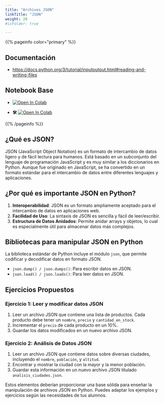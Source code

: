 ```yaml
---
title: "Archivos JSON"
linkTitle: "JSON"
weight: 20
#isFolder: true

---
```



{{% pageinfo color="primary" %}}
## Documentación
* https://docs.python.org/3/tutorial/inputoutput.html#reading-and-writing-files

## Notebook Base
* <a target="_blank" href="https://colab.research.google.com/github/lmorillas/curso-python-iot/blob/sesiones/notebooks/archivos-json.ipynb">
  <img src="https://colab.research.google.com/assets/colab-badge.svg" alt="Open In Colab"/>
</a>

* **🛠️** <a target="_blank" href="https://colab.research.google.com/github/lmorillas/curso-python-iot/blob/sesiones/notebooks/archivos-json-ejercicio.ipynb">
  <img src="https://colab.research.google.com/assets/colab-badge.svg" alt="Open In Colab"/>
</a>


{{% /pageinfo %}}


## ¿Qué es JSON?

JSON (JavaScript Object Notation) es un formato de intercambio de datos ligero y de fácil lectura para humanos. Está basado en un subconjunto del lenguaje de programación JavaScript y es muy similar a los diccionarios en Python. Aunque fue originado en JavaScript, se ha convertido en un formato estándar para el intercambio de datos entre diferentes lenguajes y aplicaciones.

## ¿Por qué es importante JSON en Python?

1. **Interoperabilidad**: JSON es un formato ampliamente aceptado para el intercambio de datos en aplicaciones web.
2. **Facilidad de Uso**: La sintaxis de JSON es sencilla y fácil de leer/escribir.
3. **Estructura de Datos Anidados**: Permite anidar arrays y objetos, lo cual es especialmente útil para almacenar datos más complejos.

## Bibliotecas para manipular JSON en Python

La biblioteca estándar de Python incluye el módulo `json`, que permite codificar y decodificar datos en formato JSON.

- `json.dump() / json.dumps()`: Para escribir datos en JSON.
- `json.load() / json.loads()`: Para leer datos en JSON.



## Ejercicios Propuestos

### Ejercicio 1: Leer y modificar datos JSON

1. Leer un archivo JSON que contiene una lista de productos. Cada producto debe tener un `nombre`, `precio` y `cantidad_en_stock`.
2. Incrementar el `precio` de cada producto en un 10%.
3. Guardar los datos modificados en un nuevo archivo JSON.

### Ejercicio 2: Análisis de Datos JSON

1. Leer un archivo JSON que contiene datos sobre diversas ciudades, incluyendo el `nombre`, `población`, y `altitud`.
2. Encontrar y mostrar la ciudad con la mayor y la menor población.
3. Guardar esta información en un nuevo archivo JSON titulado `analisis_ciudades.json`.

Estos elementos deberían proporcionar una base sólida para enseñar la manipulación de archivos JSON en Python. Puedes adaptar los ejemplos y ejercicios según las necesidades de tus alumnos.